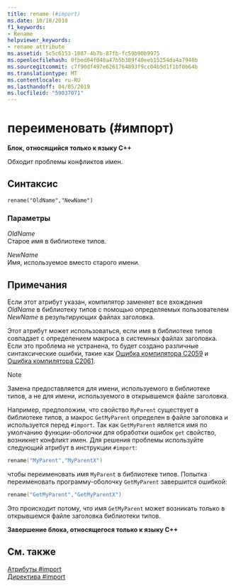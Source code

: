 ```yaml
---
title: rename (#import)
ms.date: 10/18/2018
f1_keywords:
- Rename
helpviewer_keywords:
- rename attribute
ms.assetid: 5c5c6153-1087-4b7b-87fb-fc59b90b9975
ms.openlocfilehash: 0fbed04f040a47b5b389f40eeb15254da4a7940b
ms.sourcegitcommit: c7f90df497e6261764893f9cc04b5d1f1bf0b64b
ms.translationtype: MT
ms.contentlocale: ru-RU
ms.lasthandoff: 04/05/2019
ms.locfileid: "59037071"
---
```

# <a name="rename-import"></a>переименовать (\#импорт)

**Блок, относящийся только к языку C++**

Обходит проблемы конфликтов имен.

## <a name="syntax"></a>Синтаксис

```
rename("OldName","NewName")
```

### <a name="parameters"></a>Параметры

*OldName*<br/>
Старое имя в библиотеке типов.

*NewName*<br/>
Имя, используемое вместо старого имени.

## <a name="remarks"></a>Примечания

Если этот атрибут указан, компилятор заменяет все вхождения *OldName* в библиотеку типов с помощью определяемых пользователем *NewName* в результирующих файлах заголовка.

Этот атрибут может использоваться, если имя в библиотеке типов совпадает с определением макроса в системных файлах заголовка. Если это проблема не устранена, то будет создано различные синтаксические ошибки, такие как [Ошибка компилятора C2059](../error-messages/compiler-errors-1/compiler-error-c2059.md) и [Ошибка компилятора C2061](../error-messages/compiler-errors-1/compiler-error-c2061.md).

> [!NOTE]
> Замена предоставляется для имени, используемого в библиотеке типов, а не для имени, используемого в открывшемся файле заголовка.

Например, предположим, что свойство `MyParent` существует в библиотеке типов, а макрос `GetMyParent` определен в файле заголовка и используется перед `#import`. Так как `GetMyParent` является имя по умолчанию функции-оболочки для обработки ошибок `get` свойство, возникнет конфликт имен. Для решения проблемы используйте следующий атрибут в инструкции `#import`:

```cpp
rename("MyParent","MyParentX")
```

чтобы переименовать имя `MyParent` в библиотеке типов. Попытка переименовать программу-оболочку `GetMyParent` завершится ошибкой:

```cpp
rename("GetMyParent","GetMyParentX")
```

Это происходит потому, что имя `GetMyParent` может возникать только в открывшемся файле заголовка библиотеки типов.

**Завершение блока, относящегося только к языку C++**

## <a name="see-also"></a>См. также

[Атрибуты #import](../preprocessor/hash-import-attributes-cpp.md)<br/>
[Директива #import](../preprocessor/hash-import-directive-cpp.md)
